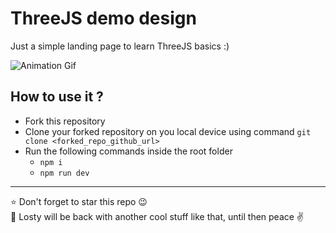 # ThreeJS demo design

Just a simple landing page to learn ThreeJS basics :)

![Animation Gif](https://github.com/gurpreet-legend/threejs-demo-design/blob/main/Animation.gif)

## How to use it ?

* Fork this repository
* Clone your forked repository on you local device using command `git clone <forked_repo_github_url>`
* Run the following commands inside the root folder
  * `npm i`
  * `npm run dev`
<hr />

⭐ Don't forget to star this repo 😉\
🐾 Losty will be back with another cool stuff like that, until then peace ✌
